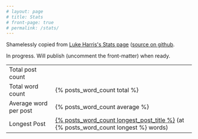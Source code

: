 ```yaml
---
# layout: page
# title: Stats
# front-page: true
# permalink: /stats/
---
```


Shamelessly copied from [Luke Harris's Stats page](https://www.lkhrs.com/stats/) ([source  on github]((https://github.com/lkhrs/hugo-cactus-theme/blob/main/layouts/_default/stats.html)).

In progress. Will publish (uncomment the front-matter) when ready.

<table>
  <tr>
    <td>Total post count</td>
    <td></td>
  </tr>
  <tr>
    <td>Total word count</td>
    <td>{% posts_word_count total %}</td>
  </tr>
  <tr>
    <td>Average word per post</td>
    <td>{% posts_word_count average %}</td>
  </tr>
  <tr>
    <td>Longest Post</td>
    <td><a href="{% posts_word_count longest_post_url %}">{% posts_word_count longest_post_title %}</a> (at {% posts_word_count longest %} words)</td>
  </tr>
  <!-- TODO: add x novellas, maybe x tweets (for longest post) -->
  <!-- TODO: add graph of per year, time between posts -->
</table>
